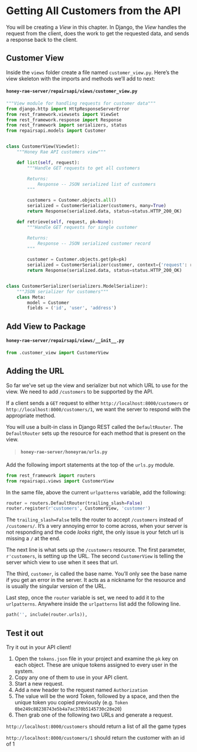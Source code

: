 # Getting All Customers from the API

You will be creating a _View_ in this chapter. In Django, the _View_ handles the request from the client, does the work to get the requested data, and sends a response back to the client.

## Customer View

Inside the `views` folder create a file named `customer_view.py`. Here’s the view skeleton with the imports and methods we’ll add to next:

#### `honey-rae-server/repairsapi/views/customer_view.py`

```py
"""View module for handling requests for customer data"""
from django.http import HttpResponseServerError
from rest_framework.viewsets import ViewSet
from rest_framework.response import Response
from rest_framework import serializers, status
from repairsapi.models import Customer


class CustomerView(ViewSet):
    """Honey Rae API customers view"""

    def list(self, request):
        """Handle GET requests to get all customers

        Returns:
            Response -- JSON serialized list of customers
        """

        customers = Customer.objects.all()
        serialized = CustomerSerializer(customers, many=True)
        return Response(serialized.data, status=status.HTTP_200_OK)

    def retrieve(self, request, pk=None):
        """Handle GET requests for single customer

        Returns:
            Response -- JSON serialized customer record
        """

        customer = Customer.objects.get(pk=pk)
        serialized = CustomerSerializer(customer, context={'request': request})
        return Response(serialized.data, status=status.HTTP_200_OK)


class CustomerSerializer(serializers.ModelSerializer):
    """JSON serializer for customers"""
    class Meta:
        model = Customer
        fields = ('id', 'user', 'address')
```

## Add View to Package

#### `honey-rae-server/repairsapi/views/__init__.py`

```py
from .customer_view import CustomerView
```

## Adding the URL

So far we’ve set up the view and serializer but not which URL to use for the view. We need to add `/customers` to be supported by the API.

If a client sends a `GET` request to either `http://localhost:8000/customers` or `http://localhost:8000/customers/1`, we want the server to respond with the appropriate method.

You will use a built-in class in Django REST called the `DefaultRouter`. The `DefaultRouter` sets up the resource for each method that is present on the view.

> #### `honey-rae-server/honeyrae/urls.py`

Add the following import statements at the top of the `urls.py` module.

```py
from rest_framework import routers
from repairsapi.views import CustomerView
```

In the same file, above the current `urlpatterns` variable, add the following:

```py
router = routers.DefaultRouter(trailing_slash=False)
router.register(r'customers', CustomerView, 'customer')
```
The `trailing_slash=False` tells the router to accept `/customers` instead of `/customers/`. It’s a very annoying error to come across, when your server is not responding and the code _looks_ right, the only issue is your fetch url is missing a `/` at the end.

The next line is what sets up the `/customers` resource. The first parameter, `r'customers`, is setting up the URL. The second `CustomerView` is telling the server which view to use when it sees that url.

The third, `customer`, is called the base name. You’ll only see the base name if you get an error in the server. It acts as a nickname for the resource and is usually the singular version of the URL.

Last step, once the `router` variable is set, we need to add it to the `urlpatterns`. Anywhere inside the `urlpatterns` list add the following line.

```py
path('', include(router.urls)),
```

## Test it out

Try it out in your API client!

1. Open the `tokens.json` file in your project and examine the `pk` key on each object. These are unique tokens assigned to every user in the system.
2. Copy any one of them to use in your API client.
3. Start a new request.
4. Add a new header to the request named `Authorization`
5. The value will be the word Token, followed by a space, and then the unique token you copied previously (e.g. `Token 0be249c88238743e5b4a7ac370b5145730c28e20`)
6. Then grab one of the following two URLs and generate a request.

`http://localhost:8000/customers` should return a list of all the game types

`http://localhost:8000/customers/1` should return the customer with an id of 1

